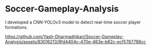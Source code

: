# Soccer-Gameplay-Analysis
I developed a CNN-YOLOv3 model to detect real-time soccer player formations.




https://github.com/Yash-Dharmadhikari/Soccer-Gameplay-Analysis/assets/83016213/8fd4404c-470e-463e-b82c-ecf5787788cc



